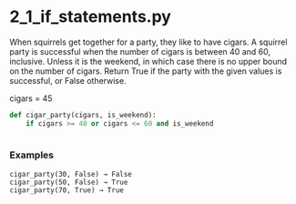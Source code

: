 # 2_1_if_statements.py



When squirrels get together for a party, they like to have cigars. A squirrel party is successful when the number of cigars is between 40 and 60, inclusive. Unless it is the weekend, in which case there is no upper bound on the number of cigars. Return True if the party with the given values is successful, or False otherwise.

cigars = 45
```python
def cigar_party(cigars, is_weekend):
    if cigars >= 40 or cigars <= 60 and is_weekend
       

```

### Examples
```text
cigar_party(30, False) → False
cigar_party(50, False) → True
cigar_party(70, True) → True
```

